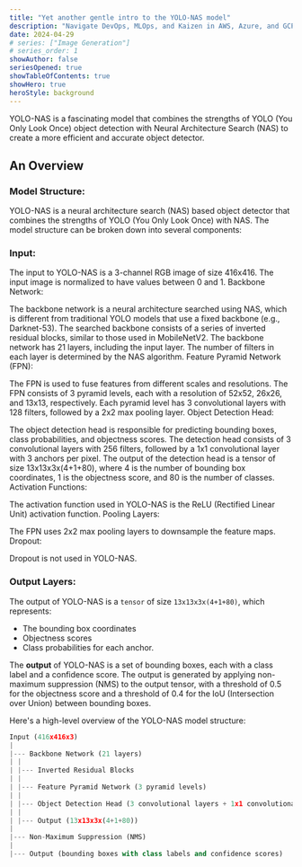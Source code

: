 ```yaml
---
title: "Yet another gentle intro to the YOLO-NAS model"
description: "Navigate DevOps, MLOps, and Kaizen in AWS, Azure, and GCP"
date: 2024-04-29
# series: ["Image Generation"]
# series_order: 1
showAuthor: false
seriesOpened: true
showTableOfContents: true
showHero: true
heroStyle: background
---
```


YOLO-NAS is a fascinating model that combines the strengths of YOLO (You Only Look Once) object detection with Neural Architecture Search (NAS) to create a more efficient and accurate object detector.

## An Overview

### Model Structure:

YOLO-NAS is a neural architecture search (NAS) based object detector that combines the strengths of YOLO (You Only Look Once) with NAS. The model structure can be broken down into several components:

### Input:

The input to YOLO-NAS is a 3-channel RGB image of size 416x416.
The input image is normalized to have values between 0 and 1.
Backbone Network:

The backbone network is a neural architecture searched using NAS, which is different from traditional YOLO models that use a fixed backbone (e.g., Darknet-53).
The searched backbone consists of a series of inverted residual blocks, similar to those used in MobileNetV2.
The backbone network has 21 layers, including the input layer.
The number of filters in each layer is determined by the NAS algorithm.
Feature Pyramid Network (FPN):

The FPN is used to fuse features from different scales and resolutions.
The FPN consists of 3 pyramid levels, each with a resolution of 52x52, 26x26, and 13x13, respectively.
Each pyramid level has 3 convolutional layers with 128 filters, followed by a 2x2 max pooling layer.
Object Detection Head:

The object detection head is responsible for predicting bounding boxes, class probabilities, and objectness scores.
The detection head consists of 3 convolutional layers with 256 filters, followed by a 1x1 convolutional layer with 3 anchors per pixel.
The output of the detection head is a tensor of size 13x13x3x(4+1+80), where 4 is the number of bounding box coordinates, 1 is the objectness score, and 80 is the number of classes.
Activation Functions:

The activation function used in YOLO-NAS is the ReLU (Rectified Linear Unit) activation function.
Pooling Layers:

The FPN uses 2x2 max pooling layers to downsample the feature maps.
Dropout:

Dropout is not used in YOLO-NAS.

### Output Layers:

The output of YOLO-NAS is a `tensor` of size `13x13x3x(4+1+80)`, which represents:

- The bounding box coordinates
- Objectness scores
- Class probabilities for each anchor.

The **output** of YOLO-NAS is a set of bounding boxes, each with a class label and a confidence score.
The output is generated by applying non-maximum suppression (NMS) to the output tensor, with a threshold of 0.5 for the objectness score and a threshold of 0.4 for the IoU (Intersection over Union) between bounding boxes.

Here's a high-level overview of the YOLO-NAS model structure:

```python
Input (416x416x3)
|
|--- Backbone Network (21 layers)
| |
| |--- Inverted Residual Blocks
| |
| |--- Feature Pyramid Network (3 pyramid levels)
| |
| |--- Object Detection Head (3 convolutional layers + 1x1 convolutional layer)
| |
| |--- Output (13x13x3x(4+1+80))
|
|--- Non-Maximum Suppression (NMS)
|
|--- Output (bounding boxes with class labels and confidence scores)
```
